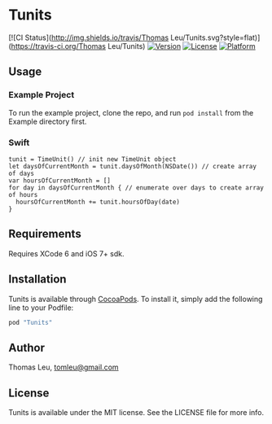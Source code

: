 # Tunits

[![CI Status](http://img.shields.io/travis/Thomas Leu/Tunits.svg?style=flat)](https://travis-ci.org/Thomas Leu/Tunits)
[![Version](https://img.shields.io/cocoapods/v/Tunits.svg?style=flat)](http://cocoapods.org/pods/Tunits)
[![License](https://img.shields.io/cocoapods/l/Tunits.svg?style=flat)](http://cocoapods.org/pods/Tunits)
[![Platform](https://img.shields.io/cocoapods/p/Tunits.svg?style=flat)](http://cocoapods.org/pods/Tunits)

## Usage

### Example Project ###

To run the example project, clone the repo, and run `pod install` from the Example directory first.

### Swift ###
    tunit = TimeUnit() // init new TimeUnit object
    let daysOfCurrentMonth = tunit.daysOfMonth(NSDate()) // create array of days
    var hoursOfCurrentMonth = []
    for day in daysOfCurrentMonth { // enumerate over days to create array of hours
      hoursOfCurrentMonth += tunit.hoursOfDay(date)
    }

## Requirements

Requires XCode 6 and iOS 7+ sdk.

## Installation

Tunits is available through [CocoaPods](http://cocoapods.org). To install
it, simply add the following line to your Podfile:

```ruby
pod "Tunits"
```

## Author

Thomas Leu, tomleu@gmail.com

## License

Tunits is available under the MIT license. See the LICENSE file for more info.
